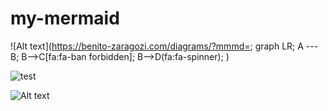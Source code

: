 # my-mermaid

![Alt text](https://benito-zaragozi.com/diagrams/?mmmd=;
graph LR;
A --- B;
B-->C[fa:fa-ban forbidden];
B-->D(fa:fa-spinner);
)

![test](https://benito-zaragozi.com/diagrams/?mmmd=graph%20LR;A%20---%20B;B--%3EC[fa:fa-ban%20forbidden];B--%3ED(fa:fa-spinner);)

![Alt text](https://g.gravizo.com/svg?digraph%20G%20{aize%20=%224,4%22;main%20[shape=box];main%20-%3E%20parse%20[weight=8];parse%20-%3E%20execute;main%20-%3E%20init%20[style=dotted];main%20-%3E%20cleanup;execute%20-%3E%20{%20make_string;%20printf}init%20-%3E%20make_string;edge%20[color=red];main%20-%3E%20printf%20[style=bold,label=%22100%20times%22];make_string%20[label=%22make%20a%20string%22];node%20[shape=box,style=filled,color=%22.7%20.3%201.0%22];execute%20-%3E%20compare;}
)

